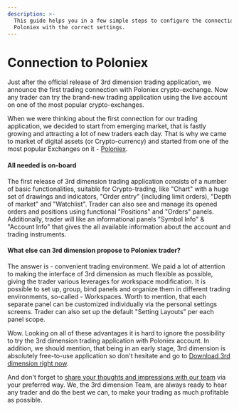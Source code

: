 ```yaml
---
description: >-
  This guide helps you in a few simple steps to configure the connection to
  Poloniex with the correct settings.
---
```


# Connection to Poloniex

Just after the official release of 3rd dimension trading application, we announce the first trading connection with Poloniex crypto-exchange. Now any trader can try the brand-new trading application using the live account on one of the most popular crypto-exchanges.

When we were thinking about the first connection for our trading application, we decided to start from emerging market, that is fastly growing and attracting a lot of new traders each day. That is why we came to market of digital assets (or Crypto-currency) and started from one of the most popular Exchanges on it - [Poloniex](https://poloniex.com/).

#### All needed is on-board

The first release of 3rd dimension trading application consists of a number of basic functionalities, suitable for Crypto-trading, like "Chart" with a huge set of drawings and indicators, "Order entry" (including limit orders), "Depth of market" and "Watchlist". Trader can also see and manage its opened orders and positions using functional "Positions" and "Orders" panels. Additionally, trader will like an informational panels "Symbol Info" & "Account Info" that gives the all available information about the account and trading instruments.

#### What else can 3rd dimension propose to Poloniex trader?

The answer is - convenient trading environment. We paid a lot of attention to making the interface of 3rd dimension as much flexible as possible, giving the trader various leverages for workspace modification. It is possible to set up, group, bind panels and organize them in different trading environments, so-called - Workspaces. Worth to mention, that each separate panel can be customized individually via the personal settings screens. Trader can also set up the default "Setting Layouts" per each panel scope.

Wow. Looking on all of these advantages it is hard to ignore the possibility to try the 3rd dimension trading application with Poloniex account. In addition, we should mention, that being in an early stage, 3rd dimension is absolutely free-to-use application so don't hesitate and go to [Download 3rd dimension right now](https://updates.thirddimension.exchange/3rd-Dimension/x64/3rd\_Dimension.exe).

And don't forget to [share your thoughts and impressions with our team](http://thirddimension.exchange/index.php/contact-us/) via your preferred way. We, the 3rd dimension Team, are always ready to hear any trader and do the best we can, to make your trading as much profitable as possible.
